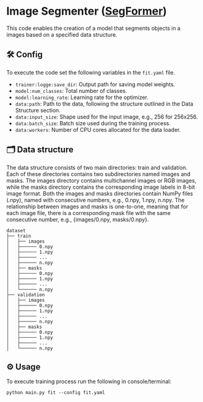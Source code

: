 # Image Segmenter ([SegFormer](https://arxiv.org/abs/2105.15203))

This code enables the creation of a model that segments objects in a images based on a specified data structure.

## 🛠️ Config

To execute the code set the following variables in the `fit.yaml` file.

- `trainer:logge:save_dir`: Output path for saving model weights.
- `model:num_classes`: Total number of classes.
- `model:learning_rate`: Learning rate for the optimizer.
- `data:path`: Path to the data, following the structure outlined in the Data Structure section.
- `data:input_size`: Shape used for the input image, e.g., 256 for 256x256.
- `data:batch_size`: Batch size used during the training process.
- `data:workers`: Number of CPU cores allocated for the data loader.

## 🗂️ Data structure

The data structure consists of two main directories: train and validation. Each of these directories contains two subdirectories named images and masks. The images directory contains multichannel images or RGB images, while the masks directory contains the corresponding image labels in 8-bit image format. Both the images and masks directories contain NumPy files (.npy), named with consecutive numbers, e.g., 0.npy, 1.npy, n.npy. The relationship between images and masks is one-to-one, meaning that for each image file, there is a corresponding mask file with the same consecutive number, e.g., {images/0.npy, masks/0.npy}.

```
dataset
├── train
│   ├── images
│   ├────── 0.npy
│   ├────── 1.npy
│   ├────── ...
│   ├────── n.npy
│   ├── masks
│   ├────── 0.npy
│   ├────── 1.npy
│   ├────── ...
│   └────── n.npy
├── validation
│   ├── images
│   ├────── 0.npy
│   ├────── 1.npy
│   ├────── ...
│   ├────── n.npy
│   ├── masks
│   ├────── 0.npy
│   ├────── 1.npy
│   ├────── ...
│   └────── n.npy
```

## ⚙️ Usage

To execute training process run the following in console/terminal:

```
python main.py fit --config fit.yaml
```
